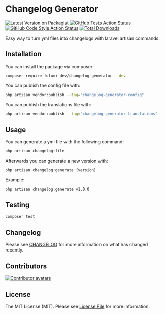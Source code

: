 # Changelog Generator

[![Latest Version on Packagist](https://img.shields.io/packagist/v/folumi-dev/changelog-generator.svg?style=flat-square)](https://packagist.org/packages/folumi-dev/changelog-generator)
[![GitHub Tests Action Status](https://img.shields.io/github/actions/workflow/status/folumi-dev/changelog-generator/run-tests.yml?branch=main&label=tests&style=flat-square)](https://github.com/folumi-dev/changelog-generator/actions?query=workflow%3Arun-tests+branch%3Amain)
[![GitHub Code Style Action Status](https://img.shields.io/github/actions/workflow/status/folumi-dev/changelog-generator/fix-php-code-style-issues.yml?branch=main&label=code%20style&style=flat-square)](https://github.com/folumi-dev/changelog-generator/actions?query=workflow%3A"Fix+PHP+code+style+issues"+branch%3Amain)
[![Total Downloads](https://img.shields.io/packagist/dt/folumi-dev/changelog-generator.svg?style=flat-square)](https://packagist.org/packages/folumi-dev/changelog-generator)

Easy way to turn yml files into changelogs with laravel artisan commands.
## Installation

You can install the package via composer:

```bash
composer require folumi-dev/changelog-generator --dev
```

You can publish the config file with:

```bash
php artisan vendor:publish --tag="changelog-generator-config"
```

You can publish the translations file with:

```bash
php artisan vendor:publish --tag="changelog-generator-translations"
```

## Usage

You can generate a yml file with the following command:
```bash
php artisan changelog:file
```

Afterwards you can generate a new version with:
```bash
php artisan changelog:generate {version}
```
Example:
```bash
php artisan changelog:generate v1.0.0
```

## Testing

```bash
composer test
```

## Changelog

Please see [CHANGELOG](CHANGELOG.md) for more information on what has changed recently.

## Contributors

[![Contributor avatars](https://contrib.rocks/image?repo=Folumi-dev/changelog-generator)](https://github.com/Folumi-dev/changelog-generator/graphs/contributors)

## License

The MIT License (MIT). Please see [License File](LICENSE.md) for more information.
